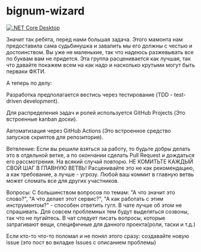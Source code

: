 # bignum-wizard

[![.NET Core Desktop](https://github.com/NikolaySavenko/bignum-wizard/actions/workflows/dotnet-desktop.yml/badge.svg?branch=master)](https://github.com/NikolaySavenko/bignum-wizard/actions/workflows/dotnet-desktop.yml)

Значит так ребята, перед нами большая задача. Этого мамонта нам предоставила сама судьбинушка и завалить мы его должны с честью и достоинством. Вы уже не маленькие, так что надеюсь разжевывать все по буквам вам не придется. Эта группа расценивается как лучшая, так что давайте покажем всем на как надо и насколько крутыми могут быть перваки ФКТИ.

А теперь по делу:

Разработка предполагается вестись через тестирование (TDD - test-driven development).

Для распределения задач и ролей используется GitHub Projects (Это встроенные kanban доски). 

Автоматизация через GitHub Actions (Это встроенное средство запусков скриптов для репозитория).

Ветвление:
Если вы решили взяться за работу, то будьте добры делать это в отдельной ветке, а по окончании сделать Pull Request и дождаться его рассмотрения. На всякий случай повторю. НЕ КОМИТЬТЕ КАЖДЫЙ СВОЙ ШАГ В ГЛАВНУЮ ВЕТВЬ! Расценивайте это не как рекомендацию, а как требование, а лучше - угрозу. Любой ваш коммит в главную ветвь может сломать все для других участников.

Вопросы:
С большинством вопросов по темам: "А что значит это слово?", "А что делает этот сервис?", "А как работать с этим инструментом?" - способен ответить гугл.  В чате лучше об этом не спрашивать. Для совсем проблемных тем будут выделяться созвоны, так что не пугайтесь. В чат следует писать вопросы, которые затрагивают вещи, специфичные для данного проекта(роли, таски и т.д.)

Если кто-то что-то поломал и не понял этого сразу: создавайте новую issue (это пост во вкладке Issues с описанием проблемы)
